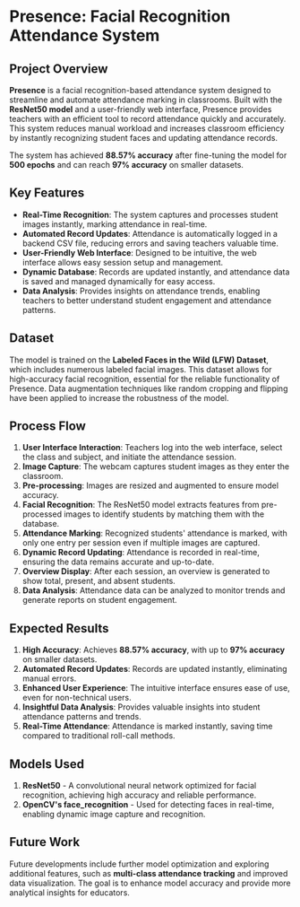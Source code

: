 # Presence: Facial Recognition Attendance System

## Project Overview

**Presence** is a facial recognition-based attendance system designed to streamline and automate attendance marking in classrooms. Built with the **ResNet50 model** and a user-friendly web interface, Presence provides teachers with an efficient tool to record attendance quickly and accurately. This system reduces manual workload and increases classroom efficiency by instantly recognizing student faces and updating attendance records.

The system has achieved **88.57% accuracy** after fine-tuning the model for **500 epochs** and can reach **97% accuracy** on smaller datasets.

## Key Features

- **Real-Time Recognition**: The system captures and processes student images instantly, marking attendance in real-time.
- **Automated Record Updates**: Attendance is automatically logged in a backend CSV file, reducing errors and saving teachers valuable time.
- **User-Friendly Web Interface**: Designed to be intuitive, the web interface allows easy session setup and management.
- **Dynamic Database**: Records are updated instantly, and attendance data is saved and managed dynamically for easy access.
- **Data Analysis**: Provides insights on attendance trends, enabling teachers to better understand student engagement and attendance patterns.

## Dataset

The model is trained on the **Labeled Faces in the Wild (LFW) Dataset**, which includes numerous labeled facial images. This dataset allows for high-accuracy facial recognition, essential for the reliable functionality of Presence. Data augmentation techniques like random cropping and flipping have been applied to increase the robustness of the model.

## Process Flow

1. **User Interface Interaction**: Teachers log into the web interface, select the class and subject, and initiate the attendance session.
2. **Image Capture**: The webcam captures student images as they enter the classroom.
3. **Pre-processing**: Images are resized and augmented to ensure model accuracy.
4. **Facial Recognition**: The ResNet50 model extracts features from pre-processed images to identify students by matching them with the database.
5. **Attendance Marking**: Recognized students' attendance is marked, with only one entry per session even if multiple images are captured.
6. **Dynamic Record Updating**: Attendance is recorded in real-time, ensuring the data remains accurate and up-to-date.
7. **Overview Display**: After each session, an overview is generated to show total, present, and absent students.
8. **Data Analysis**: Attendance data can be analyzed to monitor trends and generate reports on student engagement.

## Expected Results

1. **High Accuracy**: Achieves **88.57% accuracy**, with up to **97% accuracy** on smaller datasets.
2. **Automated Record Updates**: Records are updated instantly, eliminating manual errors.
3. **Enhanced User Experience**: The intuitive interface ensures ease of use, even for non-technical users.
4. **Insightful Data Analysis**: Provides valuable insights into student attendance patterns and trends.
5. **Real-Time Attendance**: Attendance is marked instantly, saving time compared to traditional roll-call methods.

## Models Used

1. **ResNet50** - A convolutional neural network optimized for facial recognition, achieving high accuracy and reliable performance.
2. **OpenCV's face_recognition** - Used for detecting faces in real-time, enabling dynamic image capture and recognition.

## Future Work

Future developments include further model optimization and exploring additional features, such as **multi-class attendance tracking** and improved data visualization. The goal is to enhance model accuracy and provide more analytical insights for educators.

